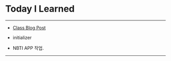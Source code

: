 # Today I Learned

- - -

- [Class Blog Post](https://vincent-geranium.tistory.com/17)

- initializer

- NBTI APP 작업.

- - -

